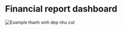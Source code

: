# Financial report dashboard
![Example](https://github.com/vuthanhdatt/financial-dasboard/blob/main/images/example_2.png)
thanh xinh dep nhu cut